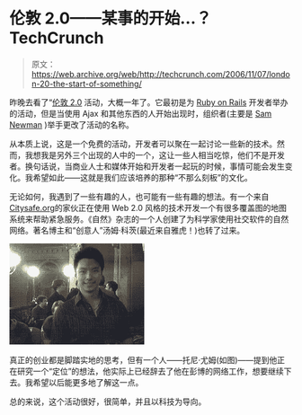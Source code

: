 # 伦敦 2.0——某事的开始…？TechCrunch

> 原文：<https://web.archive.org/web/http://techcrunch.com/2006/11/07/london-20-the-start-of-something/>

昨晚去看了“[伦敦 2.0](https://web.archive.org/web/20150910140521/http://www.magpiebrain.com/blog/2006/10/04/london-20-rc-9-monday-november-6th/) 活动，大概一年了。它最初是为 [Ruby on Rails](https://web.archive.org/web/20150910140521/http://www.rubyonrails.org/) 开发者举办的活动，但是当使用 Ajax 和其他东西的人开始出现时，组织者(主要是 [Sam Newman](https://web.archive.org/web/20150910140521/http://www.magpiebrain.com/blog/2006/10/04/london-20-rc-9-monday-november-6th/) )举手更改了活动的名称。

从本质上说，这是一个免费的活动，开发者可以聚在一起讨论一些新的技术。然而，我想我是另外三个出现的人中的一个，这让一些人相当吃惊，他们不是开发者。换句话说，当商业人士和媒体开始和开发者一起玩的时候，事情可能会发生变化。我希望如此——这就是我们应该培养的那种“不那么刻板”的文化。

无论如何，我遇到了一些有趣的人，也可能有一些有趣的想法。有一个来自[Citysafe.org](https://web.archive.org/web/20150910140521/http://citysafe.org/)的家伙正在使用 Web 2.0 风格的技术开发一个有很多覆盖图的地图系统来帮助紧急服务。《自然》杂志的一个人创建了为科学家使用社交软件的自然网络。著名博主和“创意人”汤姆·科茨(最近来自雅虎！)也转了过来。

[![Tony Yum](img/717feed946db2dc15c74dc1231c9dccd.png)](https://web.archive.org/web/20150910140521/http://www.flickr.com/photos/mbites/291591927/ "Photo Sharing")

真正的创业都是脚踏实地的思考，但有一个人——托尼·尤姆(如图)——提到他正在研究一个“定位”的想法，他实际上已经辞去了他在彭博的网络工作，想要继续下去。我希望以后能更多地了解这一点。

总的来说，这个活动很好，很简单，并且以科技为导向。